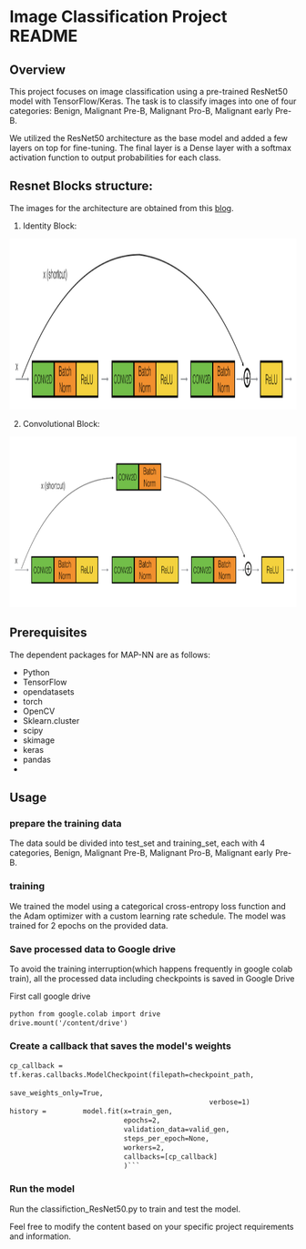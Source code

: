 # Image Classification Project README

## Overview
This project focuses on image classification using a pre-trained ResNet50 model with TensorFlow/Keras. The task is to classify images into one of four categories: Benign, Malignant Pre-B, Malignant Pro-B, Malignant early Pre-B.

We utilized the ResNet50 architecture as the base model and added a few layers on top for fine-tuning. The final layer is a Dense layer with a softmax activation function to output probabilities for each class.



## Resnet Blocks structure:

The images for the architecture are obtained from this [blog](https://towardsdatascience.com/understanding-and-coding-a-resnet-in-keras-446d7ff84d33).

1. Identity Block:

<img src="images/identity_block.png" style="width:800px;height:300px;">

2. Convolutional Block:

<img src="images/convolutional_block.png" style="width:800px;height:300px;">

## Prerequisites
The dependent packages for MAP-NN are as follows:

* Python
* TensorFlow 
* opendatasets
* torch
* OpenCV
* Sklearn.cluster
* scipy
* skimage
* keras
* pandas
* 

## Usage
### prepare the training data
The data sould be divided into test_set and training_set, each with 4 categories, Benign, Malignant Pre-B, Malignant Pro-B, Malignant early Pre-B.

### training
We trained the model using a categorical cross-entropy loss function and the Adam optimizer with a custom learning rate schedule. The model was trained for 2 epochs on the provided data.


### Save processed data to Google drive 
To avoid the training interruption(which happens frequently in google colab train), all the processed data including checkpoints is saved in Google Drive

First call google drive 

```
python from google.colab import drive
drive.mount('/content/drive')
```
### Create a callback that saves the model's weights
```
cp_callback = tf.keras.callbacks.ModelCheckpoint(filepath=checkpoint_path,
                                                 save_weights_only=True,
                                                 verbose=1)
history =         model.fit(x=train_gen,
                            epochs=2,
                            validation_data=valid_gen,
                            steps_per_epoch=None,
                            workers=2,
                            callbacks=[cp_callback]
                            )```
```
### Run the model
Run the classifiction_ResNet50.py to train and test the model.



Feel free to modify the content based on your specific project requirements and information.
